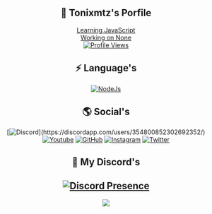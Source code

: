 <div align="center">

## 📜 Tonixmtz's Porfile  <a href="https://github.com/Tonixmtz">
</div>
<div align="center">
Learning JavaScript
</div>
<div align="center">
Working on None
</div>
<div align="center">
<img src="https://komarev.com/ghpvc/?username=Tonixmtz&color=grey&style=flat-square" alt="Profile Views"/></a>

## ⚡ Language's
</div>
<div align="center">

[![NodeJs](https://img.shields.io/badge/JavaScript-111111?style=for-the-badge&logo=javascript&logoColor=white)](https://nodejs.org/)
</div>
<div align="center">

## 🌎 Social's

[![Discord](https://img.shields.io/badge/Tonixmtz-111111.svg?&style=for-the-badge&logo=discord&logoColor=white")](https://discordapp.com/users/354800852302692352/)
[![Youtube](https://img.shields.io/badge/youtube-111111.svg?&style=for-the-badge&logo=youtube&logoColor=white)](https://www.youtube.com/channel/UCoMzOGW4EmoxLjPuetJs6EA)
[![GitHub](https://img.shields.io/badge/Github-111111?style=for-the-badge&logo=github&logoColor=white)](https://github.com/Tonixmtz)
[![Instagram](https://img.shields.io/badge/Instagram-111111?style=for-the-badge&logo=instagram&logoColor=white)](https://www.instagram.com/Tonixmtz/)
[![Twitter](https://img.shields.io/badge/Twitter-111111.svg?style=for-the-badge&logo=twitter&logoColor=white)](https://twitter.com/Tonixmtz_)

## 👤 My Discord's
## [![Discord Presence](https://lanyard.cnrad.dev/api/354800852302692352)](https://discord.com/users/354800852302692352)

![](https://raw.githubusercontent.com/Tonixmtz/github-stats/master/generated/overview.svg#gh-dark-mode-only)
